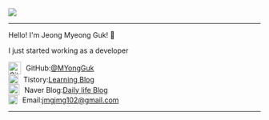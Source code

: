 <img src="https://capsule-render.vercel.app/api?type=Venom&color=A3DCBE&height=300&section=header&text=Jeong%20Myeong%20Guk&fontSize=70" />
<hr>

<p>Hello! I'm Jeong Myeong Guk! 👋</p>
<p>I just started working as a developer</p>
<div>
    <div style="display: flex; align-items: center;">
        <a href="https://github.com/naktan02">
        <img src="https://github.githubassets.com/images/modules/logos_page/GitHub-Mark.png" alt="GitHub Logo" width="25">
        </a>
        <span style="margin-left: 10px;">GitHub: </span>
        <a href="https://github.com/naktan02">@MYongGuk</a>
    </div>
    <div style="display: flex; align-items: center;">
        <a href="https://naktan.tistory.com/">
        <img src="https://private-user-images.githubusercontent.com/169517311/417474972-7efc0faf-f07a-457c-8835-12ad8c5f5b4d.png?jwt=eyJhbGciOiJIUzI1NiIsInR5cCI6IkpXVCJ9.eyJpc3MiOiJnaXRodWIuY29tIiwiYXVkIjoicmF3LmdpdGh1YnVzZXJjb250ZW50LmNvbSIsImtleSI6ImtleTUiLCJleHAiOjE3NDA2NDEwMDcsIm5iZiI6MTc0MDY0MDcwNywicGF0aCI6Ii8xNjk1MTczMTEvNDE3NDc0OTcyLTdlZmMwZmFmLWYwN2EtNDU3Yy04ODM1LTEyYWQ4YzVmNWI0ZC5wbmc_WC1BbXotQWxnb3JpdGhtPUFXUzQtSE1BQy1TSEEyNTYmWC1BbXotQ3JlZGVudGlhbD1BS0lBVkNPRFlMU0E1M1BRSzRaQSUyRjIwMjUwMjI3JTJGdXMtZWFzdC0xJTJGczMlMkZhd3M0X3JlcXVlc3QmWC1BbXotRGF0ZT0yMDI1MDIyN1QwNzE4MjdaJlgtQW16LUV4cGlyZXM9MzAwJlgtQW16LVNpZ25hdHVyZT1lMmVkZGE3ZTYyODMzMzY1MWEyYjQ0MmIzZmRmOTMyOTBmMWU5OThkNGJiYWJkOGQ2NjQyZGEwODNmYmFjN2YzJlgtQW16LVNpZ25lZEhlYWRlcnM9aG9zdCJ9.xlw8id6s2bjg8vLt5hzGF-T2PdiOUPJEIr-lRqwMRr4" alt="GitHub Logo" width="20">
        </a>
        <span style="margin-left: 10px;">Tistory: </span>
        <a href="https://naktan.tistory.com/">Learning Blog</a>
    </div>
    <div style="display: flex; align-items: center;">
        <a href="https://blog.naver.com/naktan_">
        <img src="https://private-user-images.githubusercontent.com/169517311/417474278-d9fe91a8-3af2-4fee-89ee-24ea7aa8d01b.svg?jwt=eyJhbGciOiJIUzI1NiIsInR5cCI6IkpXVCJ9.eyJpc3MiOiJnaXRodWIuY29tIiwiYXVkIjoicmF3LmdpdGh1YnVzZXJjb250ZW50LmNvbSIsImtleSI6ImtleTUiLCJleHAiOjE3NDExODcyNjcsIm5iZiI6MTc0MTE4Njk2NywicGF0aCI6Ii8xNjk1MTczMTEvNDE3NDc0Mjc4LWQ5ZmU5MWE4LTNhZjItNGZlZS04OWVlLTI0ZWE3YWE4ZDAxYi5zdmc_WC1BbXotQWxnb3JpdGhtPUFXUzQtSE1BQy1TSEEyNTYmWC1BbXotQ3JlZGVudGlhbD1BS0lBVkNPRFlMU0E1M1BRSzRaQSUyRjIwMjUwMzA1JTJGdXMtZWFzdC0xJTJGczMlMkZhd3M0X3JlcXVlc3QmWC1BbXotRGF0ZT0yMDI1MDMwNVQxNTAyNDdaJlgtQW16LUV4cGlyZXM9MzAwJlgtQW16LVNpZ25hdHVyZT1lZDczZGRiNzRjMzFhMTM4MjA1ZTdjYTZkYzY2MjY5YjQwY2ZlNmFhYzljOGEyMDBkYjYyNTM2NGFkZTUxMzc1JlgtQW16LVNpZ25lZEhlYWRlcnM9aG9zdCJ9.L7bX2xEW5mgWBDEJk2RLaOxW4CyvUCv928Kjwaeh36U" alt="Naver Blog Logo" width="22">
        </a>
        <span style="margin-left: 10px;">Naver Blog: </span>
        <a href="https://blog.naver.com/naktan_">Daily life Blog</a>
    </div>
    <div style="display: flex; align-items: center;">
        <a href="mailto:jmgjmg102@gmail.com">
       <img src="https://upload.wikimedia.org/wikipedia/commons/thumb/7/7e/Gmail_icon_%282020%29.svg/1280px-Gmail_icon_%282020%29.svg.png" alt="Gmail Icon" width="18">
        </a>
        <span style="margin-left: 10px;">Email: </span>
        <a href="mailto:jmgjmg102@gmail.com">jmgjmg102@gmail.com</a>
    </div>
</div>









<hr>


